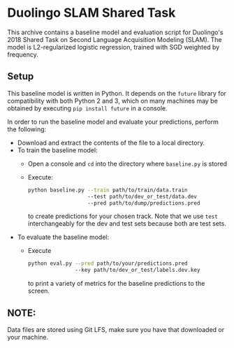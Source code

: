 # Duolingo SLAM Shared Task

This archive contains a baseline model and evaluation script for Duolingo's 2018 Shared Task on Second Language Acquisition Modeling (SLAM). 
The model is L2-regularized logistic regression, trained with SGD weighted by frequency.   

## Setup

This baseline model is written in Python. It depends on the `future` library for compatibility with both Python 2 and 3,
which on many machines may be obtained by executing `pip install future` in a console.

In order to run the baseline model and evaluate your predictions, perform the following:

* Download and extract the contents of the file to a local directory.
* To train the baseline model: 
  * Open a console and `cd` into the directory where `baseline.py` is stored
  * Execute: 
    
    ```bash
    python baseline.py --train path/to/train/data.train 
                       --test path/to/dev_or_test/data.dev
                       --pred path/to/dump/predictions.pred
    ``` 
    to create predictions for your chosen track. Note that we use `test` interchangeably for the dev and test sets because both are test sets.
* To evaluate the baseline model:
  * Execute     
  
    ```bash
    python eval.py --pred path/to/your/predictions.pred
                   --key path/to/dev_or_test/labels.dev.key
    ```
    to print a variety of metrics for the baseline predictions to the screen.
 
## NOTE:
Data files are stored using Git LFS, make sure you have that downloaded or your machine.

